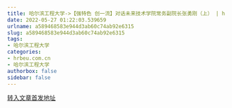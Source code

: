```yaml
---
title: 哈尔滨工程大学->【强特色 创一流】对话未来技术学院常务副院长张勇刚（上） | hrbeu.com.cn
date: 2022-05-27 01:22:03.539659
urlname: a589468583e944d3ab60c74ab92e6315
slug: a589468583e944d3ab60c74ab92e6315
tags: 
- 哈尔滨工程大学
categories:
- hrbeu.com.cn
- 哈尔滨工程大学
authorbox: false
sidebar: false
---
```

  



[转入文章首发地址](http://gongxue.cn/info/1141/71053.htm)